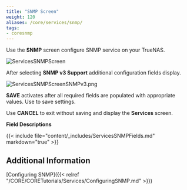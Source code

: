 ```yaml
---
title: "SNMP Screen"
weight: 120
aliases: /core/services/snmp/
tags:
- coresnmp
---
```


Use the **SNMP** screen configure SNMP service on your TrueNAS.

![ServicesSNMPScreen](/images/CORE/13.0/ServicesSNMPScreen.png "SNMP Service Options")

After selecting **SNMP v3 Support** additional configuration fields display.

![ServicesSNMPScreenSNMPv3.png](/images/CORE/13.0/ServicesSNMPScreenSNMPv3.png "SNMP Screen SNMPv3")

**SAVE** activates after all required fields are populated with appropriate values. Use to save settings. 

Use **CANCEL** to exit without saving and display the **Services** screen.

**Field Descriptions**

{{< include file="content/_includes/ServicesSNMPFields.md" markdown="true" >}}

## Additional Information

[Configuring SNMP]({{< relref "/CORE/CORETutorials/Services/ConfiguringSNMP.md" >}})